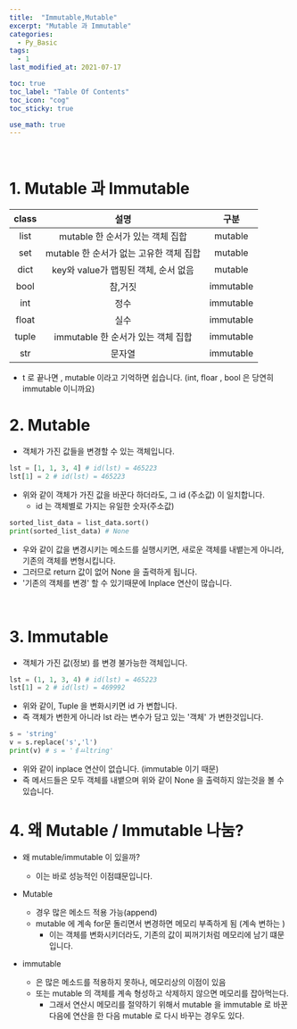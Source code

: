 ```yaml
---
title:  "Immutable,Mutable"
excerpt: "Mutable 과 Immutable"
categories:
  - Py_Basic
tags:
  - 1
last_modified_at: 2021-07-17

toc: true
toc_label: "Table Of Contents"
toc_icon: "cog"
toc_sticky: true

use_math: true
---
```


<br>

# 1. Mutable 과 Immutable

| class |                  설명                   |   구분    |
| :---: | :-------------------------------------: | :-------: |
| list  |    mutable 한 순서가 있는 객체 집합     |  mutable  |
|  set  | mutable 한 순서가 없는 고유한 객체 집합 |  mutable  |
| dict  |  key와 value가 맵핑된 객체, 순서 없음   |  mutable  |
| bool  |                 참,거짓                 | immutable |
|  int  |                  정수                   | immutable |
| float |                  실수                   | immutable |
| tuple |   immutable 한 순서가 있는 객체 집합    | immutable |
|  str  |                 문자열                  | immutable |

- t 로 끝나면 , mutable 이라고 기억하면 쉽습니다. (int, floar , bool 은 당연히 immutable 이니까요)

# 2. Mutable

- 객체가 가진 값들을 변경할 수 있는 객체입니다. 

```python
lst = [1, 1, 3, 4] # id(lst) = 465223
lst[1] = 2 # id(lst) = 465223
```

- 위와 같이 객체가 가진 값을 바꾼다 하더라도, 그 id (주소값) 이 일치합니다. 
  - id 는 객체별로 가지는 유일한 숫자(주소값)

```python
sorted_list_data = list_data.sort()
print(sorted_list_data) # None
```

- 우와 같이 값을 변경시키는 메소드를 실행시키면, 새로운 객체를 내뱉는게 아니라, 기존의 객체를 변형시킵니다.
- 그러므로 return 값이 없어 None 을 출력하게 됩니다. 
- '기존의 객체를 변경' 할 수 있기때문에 Inplace 연산이 많습니다. 

<br>

# 3. Immutable

- 객체가 가진 값(정보) 를 변경 불가능한 객체입니다. 

```python
lst = (1, 1, 3, 4) # id(lst) = 465223
lst[1] = 2 # id(lst) = 469992
```

- 위와 같이, Tuple 을 변화시키면 id 가 변합니다. 
- 즉 객체가 변한게 아니라 lst 라는 변수가 담고 있는 '객체' 가 변한것입니다.

```python
s = 'string'
v = s.replace('s','l')
print(v) # s = 'ㅔㅛltring'
```

- 위와 같이 inplace 연산이 없습니다. (immutable 이기 때문)
- 즉 메서드들은 모두 객체를 내뱉으며 위와 같이 None 을 출력하지 않는것을 볼 수 있습니다.

# 4. 왜 Mutable / Immutable 나눔?

- 왜 mutable/immutable 이 있을까?
  - 이는 바로 성능적인 이점떄문입니다.

- Mutable
  - 경우 많은 메소드 적용 가능(append)
  - mutable 에 계속 for문 돌리면서 변경하면 메모리 부족하게 됨 (계속 변하는 )
    - 이는 객체를 변화시키더라도, 기존의 값이 찌꺼기처럼 메모리에 남기 떄문입니다.

- immutable 
  - 은 많은 메소드를 적용하지 못하나, 메모리상의 이점이 있음
  - 또는 mutable 의 객체를 계속 형성하고 삭제하지 않으면 메모리를 잡아먹는다.
    - 그래서 연산시 메모리를 절약하기 위해서 mutable 을 immutable 로 바꾼다음에 연산을 한 다음 mutable 로 다시 바꾸는 경우도 있다.

<br>

